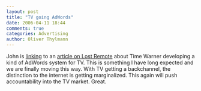 ```yaml
---
layout: post
title: "TV going AdWords"
date: 2006-04-11 18:44
comments: true
categories: Advertising
author: Oliver Thylmann
---
```







John is [linking](http://battellemedia.com/archives/002481.php) to an [article on Lost Remote](http://www.lostremote.com/archives/008095.html) about Time Warner developing a kind of AdWords system for TV. This is something I have long expected and we are finally moving this way. With TV getting a backchannel, the distinction to the internet is getting marginalized. This again will push accountability into the TV market. Great.







